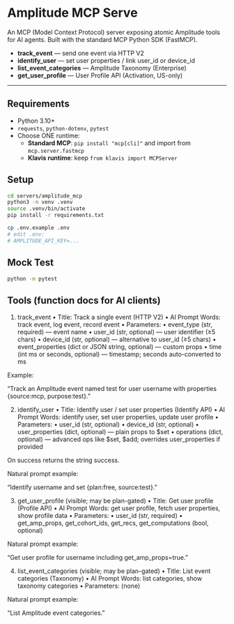 # Amplitude MCP Serve

An MCP (Model Context Protocol) server exposing atomic Amplitude tools for AI agents. Built with the standard MCP Python SDK (FastMCP). 

- **track_event** — send one event via HTTP V2
- **identify_user** — set user properties / link user_id or device_id
- **list_event_categories** — Amplitude Taxonomy (Enterprise)
- **get_user_profile** — User Profile API (Activation, US-only)

---

## Requirements
- Python 3.10+
- `requests`, `python-dotenv`, `pytest`
- Choose ONE runtime:
  - **Standard MCP**: `pip install "mcp[cli]"` and import from `mcp.server.fastmcp`
  - **Klavis runtime**: keep `from klavis import MCPServer`

## Setup
```bash
cd servers/amplitude_mcp
python3 -m venv .venv
source .venv/bin/activate
pip install -r requirements.txt

cp .env.example .env
# edit .env:
# AMPLITUDE_API_KEY=...
```
## Mock Test
```bash
python -m pytest
```

## Tools (function docs for AI clients)

1) track_event
	•	Title: Track a single event (HTTP V2)
	•	AI Prompt Words: track event, log event, record event
	•	Parameters:
	•	event_type (str, required) — event name
	•	user_id (str, optional) — user identifier (≥5 chars)
	•	device_id (str, optional) — alternative to user_id (≥5 chars)
	•	event_properties (dict or JSON string, optional) — custom props
	•	time (int ms or seconds, optional) — timestamp; seconds auto-converted to ms

Example:

“Track an Amplitude event named test for user username with properties {source:mcp, purpose:test}.”

2) identify_user
	•	Title: Identify user / set user properties (Identify API)
	•	AI Prompt Words: identify user, set user properties, update user profile
	•	Parameters:
	•	user_id (str, optional)
	•	device_id (str, optional)
	•	user_properties (dict, optional) — plain props to $set
	•	operations (dict, optional) — advanced ops like $set, $add; overrides user_properties if provided

On success returns the string success.

Natural prompt example:

“Identify username and set {plan:free, source:test}.”

3) get_user_profile (visible; may be plan-gated)
	•	Title: Get user profile (Profile API)
	•	AI Prompt Words: get user profile, fetch user properties, show profile data
	•	Parameters:
	•	user_id (str, required)
	•	get_amp_props, get_cohort_ids, get_recs, get_computations (bool, optional)


Natural prompt example:

“Get user profile for username including get_amp_props=true.”

4) list_event_categories (visible; may be plan-gated)
	•	Title: List event categories (Taxonomy)
	•	AI Prompt Words: list categories, show taxonomy categories
	•	Parameters: (none)

Natural prompt example:

“List Amplitude event categories.”

